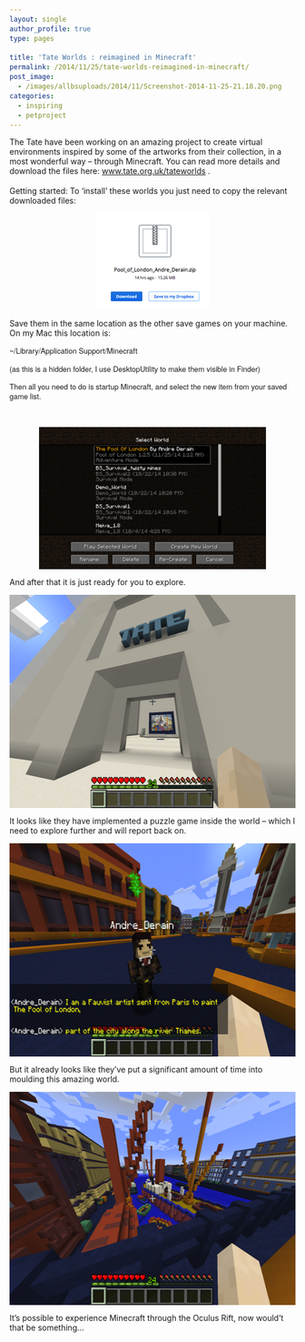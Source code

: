```yaml
---
layout: single
author_profile: true
type: pages

title: 'Tate Worlds : reimagined in Minecraft'
permalink: /2014/11/25/tate-worlds-reimagined-in-minecraft/
post_image:
  - /images/allbsuploads/2014/11/Screenshot-2014-11-25-21.18.20.png
categories:
  - inspiring
  - petproject
---
```

The Tate have been working on an amazing project to create virtual environments inspired by some of the artworks from their collection, in a most wonderful way &#8211; through Minecraft. You can read more details and download the files here: <a style="margin: 0px; padding: 0px; outline: none; text-decoration: none; color: #444444; border-bottom-color: #00aed3; border-bottom-style: solid; border-bottom-width: 1px; font-family: Arial, Helvetica, sans-serif; font-size: 12px; line-height: 21px;" title="TateWorlds" href="http://www.tate.org.uk/about/projects/tate-worlds-art-reimagined-minecraft" target="_blank">www.tate.org.uk/tateworlds</a> .

Getting started: To ‘install’ these worlds you just need to copy the relevant downloaded files:

<img style="display: block; margin-left: auto; margin-right: auto;" title="Screenshot 2014-11-25 21.31.48.png" src="/images/allbsuploads/2014/11/Screenshot-2014-11-25-21.31.48.png" alt="Screenshot 2014 11 25 21 31 48" width="200" height="171" border="0" />

Save them in the same location as the other save games on your machine. On my Mac this location is:

<span style="font-family: 'Helvetica Neue', Helvetica, Arial, san-serif; font-size: 13px; line-height: 16.25px;">~/Library/Application Support/Minecraft</span>

<span style="font-family: 'Helvetica Neue', Helvetica, Arial, san-serif; font-size: 13px; line-height: 16.25px;">(as this is a hidden folder, I use DesktopUtility to make them visible in Finder)</span>

<span style="font-family: 'Helvetica Neue', Helvetica, Arial, san-serif; font-size: 13px; line-height: 16.25px;">Then all you need to do is startup Minecraft, and select the new item from your saved game list.</span>

<span style="font-family: 'Helvetica Neue', Helvetica, Arial, san-serif; font-size: 13px; line-height: 16.25px;"> </span>

<img style="display: block; margin-left: auto; margin-right: auto;" title="Screenshot 2014-11-25 21.12.41.png" src="/images/allbsuploads/2014/11/Screenshot-2014-11-25-21.12.41.png" alt="Screenshot 2014 11 25 21 12 41" width="400" height="250" border="0" />

And after that it is just ready for you to explore.

<img style="display: block; margin-left: auto; margin-right: auto;" title="Screenshot 2014-11-25 21.15.42.png" src="/images/allbsuploads/2014/11/Screenshot-2014-11-25-21.15.42.png" alt="Screenshot 2014 11 25 21 15 42" width="600" height="375" border="0" />

It looks like they have implemented a puzzle game inside the world &#8211; which I need to explore further and will report back on.

<img style="display: block; margin-left: auto; margin-right: auto;" title="Screenshot 2014-11-25 21.16.59.png" src="/images/allbsuploads/2014/11/Screenshot-2014-11-25-21.16.59.png" alt="Screenshot 2014 11 25 21 16 59" width="600" height="375" border="0" />

But it already looks like they’ve put a significant amount of time into moulding this amazing world.

<img style="display: block; margin-left: auto; margin-right: auto;" title="Screenshot 2014-11-25 21.18.20.png" src="/images/allbsuploads/2014/11/Screenshot-2014-11-25-21.18.20.png" alt="Screenshot 2014 11 25 21 18 20" width="600" height="375" border="0" />

It&#8217;s possible to experience Minecraft through the Oculus Rift, now would’t that be something…
